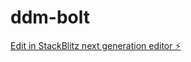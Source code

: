 # ddm-bolt

[Edit in StackBlitz next generation editor ⚡️](https://stackblitz.com/~/github.com/gitsofian/ddm-bolt)